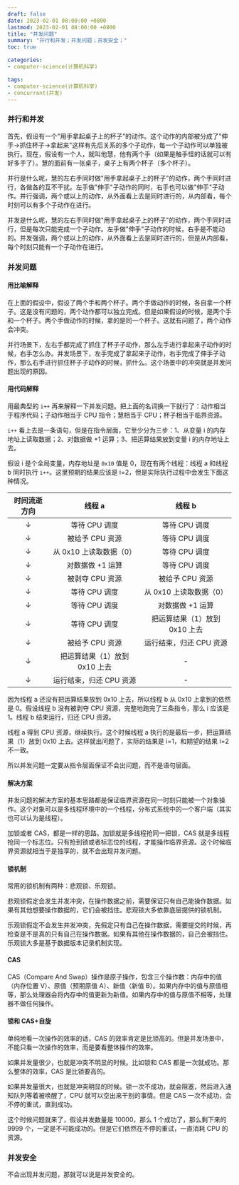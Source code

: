 ```yaml
---
draft: false
date: 2023-02-01 08:00:00 +0800
lastmod: 2023-02-01 08:00:00 +0800
title: "并发问题"
summary: "并行和并发；并发问题；并发安全；"
toc: true

categories:
- computer-science(计算机科学)

tags:
- computer-science(计算机科学)
- concurrent(并发)
---
```


### 并行和并发

首先，假设有一个"用手拿起桌子上的杯子"的动作。这个动作的内部被分成了"伸手->抓住杯子->拿起来"这样有先后关系的多个子动作，每一个子动作可以单独被执行。现在，假设有一个人，就叫他慧，他有两个手（如果是触手怪的话就可以有好多手了）。慧的面前有一张桌子，桌子上有两个杯子（多个杯子）。

并行是什么呢，慧的左右手同时做"用手拿起桌子上的杯子"的动作，两个手同时进行，各做各的互不干扰。左手做"伸手"子动作的同时，右手也可以做"伸手"子动作。并行强调，两个或以上的动作，从外面看上去是同时进行的，从内部看，每个时刻可以有多个子动作在进行。

并发是什么呢，慧的左右手同时做"用手拿起桌子上的杯子"的动作，两个手同时进行，但是每次只能完成一个子动作。左手做"伸手"子动作的时候，右手是不能动的。并发强调，两个或以上的动作，从外面看上去是同时进行的，但是从内部看，每个时刻只能有一个子动作在进行。

### 并发问题

#### 用比喻解释

在上面的假设中，假设了两个手和两个杯子。两个手做动作的时候，各自拿一个杯子。这是没有问题的，两个动作都可以独立完成。但是如果假设的时候，是两个手和一个杯子。两个手做动作的时候，拿的是同一个杯子。这就有问题了，两个动作会冲突。

并行场景下，左右手都完成了抓住了杯子子动作，那么左手进行拿起来子动作的时候，右手怎么办。并发场景下，左手完成了拿起来子动作，右手完成了伸手子动作，那么右手进行抓住杯子子动作的时候，抓什么。这个场景中的冲突就是并发问题出现的原因。

#### 用代码解释

用最典型的 `i++` 再来解释一下并发问题。把上面的名词换一下就行了：动作相当于程序代码；子动作相当于 CPU 指令；慧相当于 CPU；杯子相当于临界资源。

`i++` 看上去是一条语句，但是在指令层面，它至少分为三步：1、从变量 i 的内存地址上读取数据；2、对数据做 +1 运算；3、把运算结果放到变量 i 的内存地址上去。

假设 i 是个全局变量，内存地址是 `0x10` 值是 0，现在有两个线程：线程 a 和线程 b 同时执行 `i++`。这里预期的结果应该是 i=2，但是实际执行过程中会发生下面这种情况。

| 时间流逝方向 |      线程 a       |        线程 b        |
|:------:|:---------------:|:------------------:|
|   ↓    |    等待 CPU 调度    |     等待 CPU 调度      |
|   ↓    |   被给予 CPU 资源    |     等待 CPU 调度      |
|   ↓    | 从 0x10 上读取数据（0） |     等待 CPU 调度      |
|   ↓    |   对数据做 +1 运算    |     等待 CPU 调度      |
|   ↓    |   被剥夺 CPU 资源    |     被给予 CPU 资源     |
|   ↓    |    等待 CPU 调度    |  从 0x10 上读取数据（0）   |
|   ↓    |    等待 CPU 调度    |     对数据做 +1 运算     |
|   ↓    |    等待 CPU 调度    | 把运算结果（1）放到 0x10 上去 |
|   ↓    |   被给予 CPU 资源    |   运行结束，归还 CPU 资源   |
|   ↓    | 把运算结果（1）放到 0x10 上去 |         -          |
|   ↓    | 运行结束，归还 CPU 资源  |         -          |

因为线程 a 还没有把运算结果放到 0x10 上去，所以线程 b 从 0x10 上拿到的依然是 0。假设线程 b 没有被剥夺 CPU 资源，完整地跑完了三条指令，那么 i 应该是 1。线程 b 结束运行，归还 CPU 资源。

线程 a 得到 CPU 资源，继续执行。这个时候线程 a 执行的是最后一步，把运算结果（1）放到 0x10 上去。这样就出问题了，实际的结果是 i=1，和期望的结果 i=2 不一致。

所以并发问题一定要从指令层面保证不会出问题，而不是语句层面。

#### 解决方案

并发问题的解决方案的基本思路都是保证临界资源在同一时刻只能被一个对象操作。这个对象可以是多线程环境中的一个线程，分布式系统中的一个客户端（其实也可以认为是线程）。

加锁或者 CAS，都是一样的思路。加锁就是多线程抢同一把锁，CAS 就是多线程抢同一个标志位。只有抢到锁或者标志位的线程，才能操作临界资源。这个时候临界资源就相当于是独享的，就不会出现并发问题。

#### 锁机制

常用的锁机制有两种：悲观锁、乐观锁。

悲观锁假定会发生并发冲突，在操作数据之前，需要保证只有自己能操作数据。如果有其他想要操作数据的，它们会被挡住。悲观锁大多依靠底层提供的锁机制。

乐观锁假定不会发生并发冲突，先假定只有自己在操作数据，需要提交的时候，再检查是不是真的只有自己在操作数据。如果有其他在操作数据的，自己会被挡住。乐观锁大多是基于数据版本记录机制实现。

#### CAS

CAS（Compare And Swap）操作是原子操作，包含三个操作数：内存中的值（内存位置 V）、原值（预期原值 A）、新值（新值 B）。如果内存中的值与原值相等，那么处理器会将内存中的值更新为新值。如果内存中的值与原值不相等，处理器不做任何操作。

#### 锁和 CAS+自旋

单纯地看一次操作的效率的话，CAS 的效率肯定是比锁高的。但是并发场景中，不能只看一次操作的效率，而是要看整体操作的效率。

如果并发量很少，也就是冲突不明显的时候。比如锁和 CAS 都是一次就成功。那么整体的效率，CAS 是比锁要高的。

如果并发量很大，也就是冲突明显的时候。锁一次不成功，就会阻塞，然后进入通知队列等着被唤醒了，CPU 就可以空出来干别的事情。但是 CAS 一次不成功，会不停的重试，直到成功。

这个时候问题就来了，假设并发数量是 10000，那么 1 个成功了，那么剩下来的 9999 个，一定是不可能成功的。但是它们依然在不停的重试，一直消耗 CPU 的资源。

### 并发安全

不会出现并发问题，那就可以说是并发安全的。
